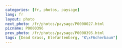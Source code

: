 ```yaml
---
categories: [fr, photos, paysage]
lang: fr
layout: photo
next_photo: /fr/photos/paysage/P0000027.html
picname: P0000396
prev_photo: /fr/photos/paysage/P0000395.html
tags: [Dead Grass, Elefantenberg, "K\xF6cherbaum"]
---
```

